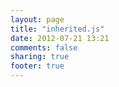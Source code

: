 ```yaml
---
layout: page
title: "inherited.js"
date: 2012-07-21 13:21
comments: false
sharing: true
footer: true
---
```

